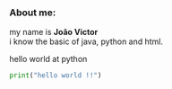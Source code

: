 ### About me:

my name is **João Victor** <br>
i know the basic of java, python and html.

hello world at python

```python
print("hello world !!")
```


